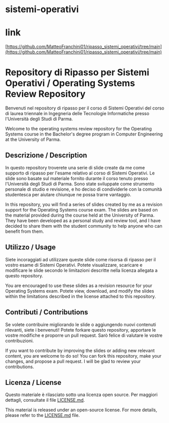 # sistemi-operativi

# link

[https://github.com/MatteoFranchini01/ripasso_sistemi_operativi/tree/main](https://github.com/MatteoFranchini01/ripasso_sistemi_operativi/tree/main)

# Repository di Ripasso per Sistemi Operativi / Operating Systems Review Repository

Benvenuti nel repository di ripasso per il corso di Sistemi Operativi del corso di laurea triennale in Ingegneria delle Tecnologie Informatiche presso l'Università degli Studi di Parma.

Welcome to the operating systems review repository for the Operating Systems course in the Bachelor's degree program in Computer Engineering at the University of Parma.

## Descrizione / Description

In questo repository troverete una serie di slide create da me come supporto di ripasso per l'esame relativo al corso di Sistemi Operativi. Le slide sono basate sul materiale fornito durante il corso tenuto presso l'Università degli Studi di Parma. Sono state sviluppate come strumento personale di studio e revisione, e ho deciso di condividerle con la comunità studentesca per aiutare chiunque ne possa trarre vantaggio.

In this repository, you will find a series of slides created by me as a revision support for the Operating Systems course exam. The slides are based on the material provided during the course held at the University of Parma. They have been developed as a personal study and review tool, and I have decided to share them with the student community to help anyone who can benefit from them.

## Utilizzo / Usage

Siete incoraggiati ad utilizzare queste slide come risorsa di ripasso per il vostro esame di Sistemi Operativi. Potete visualizzare, scaricare e modificare le slide secondo le limitazioni descritte nella licenza allegata a questo repository.

You are encouraged to use these slides as a revision resource for your Operating Systems exam. Potete view, download, and modify the slides within the limitations described in the license attached to this repository.

## Contributi / Contributions

Se volete contribuire migliorando le slide o aggiungendo nuovi contenuti rilevanti, siete i benvenuti! Potete forkare questo repository, apportare le vostre modifiche e proporre un pull request. Sarò felice di valutare le vostre contribuzioni.

If you want to contribute by improving the slides or adding new relevant content, you are welcome to do so! You can fork this repository, make your changes, and propose a pull request. I will be glad to review your contributions.

## Licenza / License

Questo materiale è rilasciato sotto una licenza open source. Per maggiori dettagli, consultate il file [LICENSE.md](LICENSE.md).

This material is released under an open-source license. For more details, please refer to the [LICENSE.md](LICENSE.md) file.